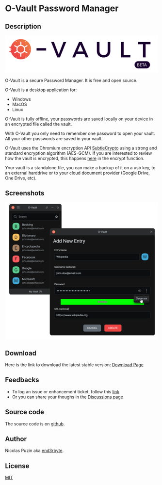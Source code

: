 # O-Vault Password Manager

## Description

<picture>
  <source media="(prefers-color-scheme: dark)" srcset="./web/public/o-vault-logo-dark.svg">
  <img  src="./web/public/o-vault-logo-light.svg">
</picture>

O-Vault is a secure Password Manager. It is free and open source. 

O-Vault is a desktop application for:

- Windows
- MacOS
- Linux

O-Vault is fully offline, your passwords are saved locally on your device in an encrypted file called the vault.

With O-Vault you only need to remember one password to open your vault. All your other passwords are saved in your vault.

O-Vault uses the Chromium encryption API  [SubtleCrypto](https://developer.mozilla.org/en-US/docs/Web/API/SubtleCrypto/encrypt#aes-gcm) using a strong and standard encryption algorithm (AES-GCM). If you are interested to review how the vault is encrypted, this happens [here](https://github.com/O-Vault/O-Vault/blob/main/lib/src/encryption.ts) in the encrypt function. 

Your vault is a standalone file, you can make a backup of it on a usb key, to an external harddrive or to your cloud document provider (Google Drive, One Drive, etc).

## Screenshots

<img width="600px" src="./web/public/add.png">

## Download

Here is the link to download the latest stable version: [Download Page](https://github.com/O-Vault/O-Vault/releases/latest)

## Feedbacks

- To log an issue or enhancement ticket, follow this [link](https://github.com/O-Vault/O-Vault/issues)
- Or you can share your thoughs in the [Discussions page](https://github.com/O-Vault/O-Vault/discussions)

## Source code

The source code is on [github](https://github.com/O-Vault/O-Vault/).

## Author

Nicolas Puzin aka [end3rbyte](https://github.com/end3rbyte).

## License

[MIT](https://github.com/O-Vault/O-Vault/blob/main/LICENSE)







